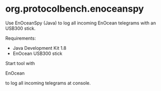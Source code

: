 # org.protocolbench.enoceanspy
Use EnOceanSpy (Java) to log all incoming EnOcean telegrams with an USB300 stick.

Requirements:
* Java Development Kit 1.8
* EnOcean USB300 stick 

Start tool with

EnOcean <comport> 

to log all incoming telegrams at console.
